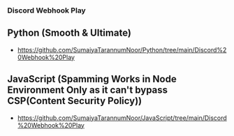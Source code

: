### Discord Webhook Play
## Python (Smooth & Ultimate) 
- https://github.com/SumaiyaTarannumNoor/Python/tree/main/Discord%20Webhook%20Play
## JavaScript (Spamming Works in Node Environment Only as it can't bypass CSP(Content Security Policy))
- https://github.com/SumaiyaTarannumNoor/JavaScript/tree/main/Discord%20Webhook%20Play
